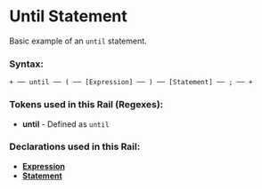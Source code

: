 
# Until Statement

Basic example of an `until` statement.

### Syntax:

    + ── until ── ( ── [Expression] ── ) ── [Statement] ── ; ── +

### Tokens used in this Rail (Regexes):

- **until** - Defined as `until`

### Declarations used in this Rail:

- [**Expression**](Expression.md)
- [**Statement**](Statement.md)
